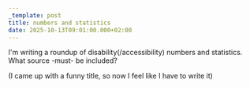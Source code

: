 ```yaml
---
_template: post
title: numbers and statistics
date: 2025-10-13T09:01:00.000+02:00
---
```

I'm writing a roundup of disability(/accessibility) numbers and statistics. What source -must- be included?

(I came up with a funny title, so now I feel like I have to write it)
